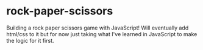 # rock-paper-scissors

Building a rock paper scissors game with JavaScript!
Will eventually add html/css to it but for now just
taking what I've learned in JavaScript to make the 
logic for it first.